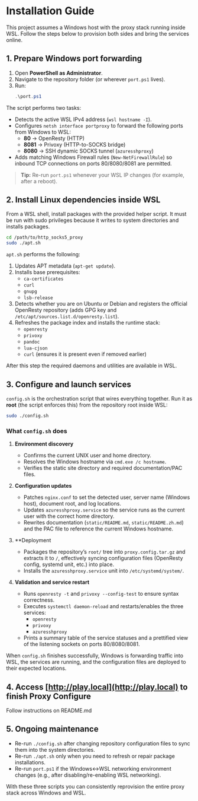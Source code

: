 # Installation Guide

This project assumes a Windows host with the proxy stack running inside WSL. Follow the steps below to provision both sides and bring the services online.

## 1. Prepare Windows port forwarding

1. Open **PowerShell as Administrator**.
2. Navigate to the repository folder (or wherever `port.ps1` lives).
3. Run:
   ```powershell
   .\port.ps1
   ```

The script performs two tasks:

- Detects the active WSL IPv4 address (`wsl hostname -I`).
- Configures `netsh interface portproxy` to forward the following ports from Windows to WSL:
  - **80** → OpenResty (HTTP)
  - **8081** → Privoxy (HTTP-to-SOCKS bridge)
  - **8080** → SSH dynamic SOCKS tunnel (`azuresshproxy`)
- Adds matching Windows Firewall rules (`New-NetFirewallRule`) so inbound TCP connections on ports 80/8080/8081 are permitted.

> **Tip:** Re-run `port.ps1` whenever your WSL IP changes (for example, after a reboot).

## 2. Install Linux dependencies inside WSL

From a WSL shell, install packages with the provided helper script. It must be run with sudo privileges because it writes to system directories and installs packages.

```bash
cd /path/to/http_socks5_proxy
sudo ./apt.sh
```

`apt.sh` performs the following:

1. Updates APT metadata (`apt-get update`).
2. Installs base prerequisites:
   - `ca-certificates`
   - `curl`
   - `gnupg`
   - `lsb-release`
3. Detects whether you are on Ubuntu or Debian and registers the official OpenResty repository (adds GPG key and `/etc/apt/sources.list.d/openresty.list`).
4. Refreshes the package index and installs the runtime stack:
   - `openresty`
   - `privoxy`
   - `pandoc`
   - `lua-cjson`
   - `curl` (ensures it is present even if removed earlier)

After this step the required daemons and utilities are available in WSL.

## 3. Configure and launch services

`config.sh` is the orchestration script that wires everything together. Run it as **root** (the script enforces this) from the repository root inside WSL:

```bash
sudo ./config.sh
```

### What `config.sh` does

1. **Environment discovery**
   - Confirms the current UNIX user and home directory.
   - Resolves the Windows hostname via `cmd.exe /c hostname`.
   - Verifies the static site directory and required documentation/PAC files.

2. **Configuration updates**
   - Patches `nginx.conf` to set the detected user, server name (Windows host), document root, and log locations.
   - Updates `azuresshproxy.service` so the service runs as the current user with the correct home directory.
   - Rewrites documentation (`static/README.md`, `static/README.zh.md`) and the PAC file to reference the current Windows hostname.

3. **Deployment
   - Packages the repository’s `root/` tree into `proxy.config.tar.gz` and extracts it to `/`, effectively syncing configuration files (OpenResty config, systemd unit, etc.) into place.
   - Installs the `azuresshproxy.service` unit into `/etc/systemd/system/`.

4. **Validation and service restart**
   - Runs `openresty -t` and `privoxy --config-test` to ensure syntax correctness.
   - Executes `systemctl daemon-reload` and restarts/enables the three services:
     - `openresty`
     - `privoxy`
     - `azuresshproxy`
   - Prints a summary table of the service statuses and a prettified view of the listening sockets on ports 80/8080/8081.

When `config.sh` finishes successfully, Windows is forwarding traffic into WSL, the services are running, and the configuration files are deployed to their expected locations.

## 4. Access [http://play.local](http://play.local) to finish Proxy Configure
Follow instructions on README.md

## 5. Ongoing maintenance

- Re-run `./config.sh` after changing repository configuration files to sync them into the system directories.
- Re-run `./apt.sh` only when you need to refresh or repair package installations.
- Re-run `port.ps1` if the Windows↔WSL networking environment changes (e.g., after disabling/re-enabling WSL networking).

With these three scripts you can consistently reprovision the entire proxy stack across Windows and WSL.
